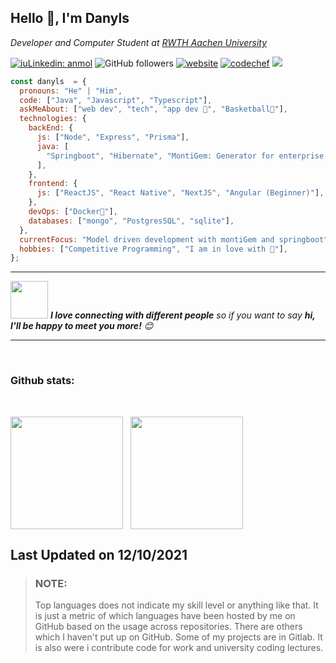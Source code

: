 <h2>Hello 🙂, I'm Danyls </h2>
<p><em>Developer and Computer Student at <a href="https://www.rwth-aachen.de/go/id/a/?lidx=1">RWTH Aachen University</a>
</em></p>

[![iuLinkedin: anmol](https://img.shields.io/badge/-danyls-blue?style=flat-square&logo=Linkedin&logoColor=white&link=danyls-ngongang-b811b11b3)](danyls-ngongang-b811b11b3)
![GitHub followers](https://img.shields.io/github/followers/dtn1999?label=Follow&style=social)
[![website](https://img.shields.io/badge/Codechef-3%20%E2%AD%90-lightgrey)](https://www.codechef.com/users/dtn99)
[![codechef](https://img.shields.io/badge/Website-46a2f1.svg?&style=flat-square&logo=Google-Chrome&logoColor=white&link=https://danyls-ngongang.netlify.app/)](https://danyls-ngongang.netlify.app/)
![](https://visitor-badge.glitch.me/badge?page_id=dtn1999.dtn1999)

```Javascript
const danyls  = {
  pronouns: "He" | "Him",
  code: ["Java", "Javascript", "Typescript"],
  askMeAbout: ["web dev", "tech", "app dev 📱", "Basketball🏀"],
  technologies: {
    backEnd: {
      js: ["Node", "Express", "Prisma"],
      java: [
        "Springboot", "Hibernate", "MontiGem: Generator for enterprise app",
      ],
    },
    frontend: {
      js: ["ReactJS", "React Native", "NextJS", "Angular (Beginner)"],
    },
    devOps: ["Docker🐳"],
    databases: ["mongo", "PostgresSQL", "sqlite"],
  },
  currentFocus: "Model driven development with montiGem and springboot",
  hobbies: ["Competitive Programming", "I am in love with 🏀"],
};
```

---

<img src="https://media.giphy.com/media/LnQjpWaON8nhr21vNW/giphy.gif" width="60"> <em><b>I love connecting with different people</b> so if you want to say <b>hi, I'll be happy to meet you more!</b> 😊</em>

---

<br/>

### Github stats:

<br/>

<p style="display:flex;">
<img height="180em" style="margin-right: 12px;" src="https://github-readme-stats.vercel.app/api?username=dtn1999&&count_private=true&show_icons=true&theme=radical)
"/> 
<img height="180em" src="https://github-readme-stats.vercel.app/api/top-langs/?username=dtn1999&layout=compact&text_color=daf7dc&bg_color=151515&hide=css,html,php"/>

</p>

## Last Updated on 12/10/2021

> ### NOTE:
>
> Top languages does not indicate my skill level or anything like that. It is just a metric of which languages have been hosted by me on GitHub based on the usage across repositories. There are others which I haven't put up on GitHub. Some of my projects are in Gitlab. It is also were i contribute code for work and university coding lectures.
